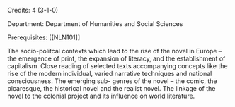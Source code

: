Credits: 4 (3-1-0)

Department: Department of Humanities and Social Sciences

Prerequisites: [[NLN101]]

The socio-politcal contexts which lead to the rise of the novel in Europe – the emergence of print, the expansion of literacy, and the establishment of capitalism. Close reading of selected texts accompanying concepts like the rise of the modern individual, varied narrative techniques and national consciousness. The emerging sub- genres of the novel – the comic, the picaresque, the historical novel and the realist novel. The linkage of the novel to the colonial project and its influence on world literature.